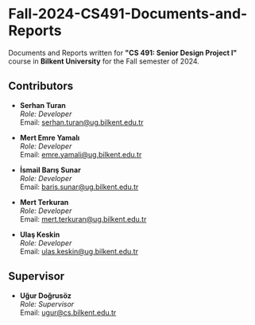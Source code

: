 # Fall-2024-CS491-Documents-and-Reports

Documents and Reports written for **"CS 491: Senior Design Project I"** course in **Bilkent University** for the Fall semester of 2024.

## Contributors
- **Serhan Turan**  
  *Role: Developer*  
  Email: [serhan.turan@ug.bilkent.edu.tr](mailto:serhan.turan@ug.bilkent.edu.tr)

- **Mert Emre Yamalı**  
  *Role: Developer*  
  Email: [emre.yamali@ug.bilkent.edu.tr](mailto:emre.yamali@ug.bilkent.edu.tr)

- **İsmail Barış Sunar**  
  *Role: Developer*  
  Email: [baris.sunar@ug.bilkent.edu.tr](mailto:baris.sunar@ug.bilkent.edu.tr)

- **Mert Terkuran**  
  *Role: Developer*  
  Email: [mert.terkuran@ug.bilkent.edu.tr](mailto:mert.terkuran@ug.bilkent.edu.tr)

- **Ulaş Keskin**  
  *Role: Developer*  
  Email: [ulas.keskin@ug.bilkent.edu.tr](mailto:ulas.keskin@ug.bilkent.edu.tr)

## Supervisor
- **Uğur Doğrusöz**  
  *Role: Supervisor*  
  Email: [ugur@cs.bilkent.edu.tr](mailto:ugur@cs.bilkent.edu.tr)
